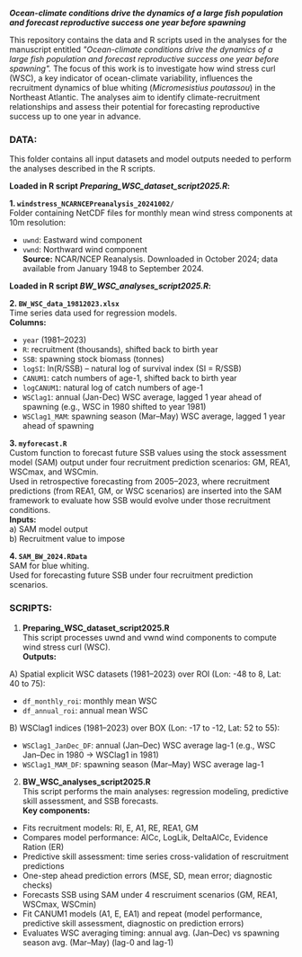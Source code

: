 _**Ocean-climate conditions drive the dynamics of a large fish population and forecast reproductive success one year before spawning**_

This repository contains the data and R scripts used in the analyses for the manuscript entitled _"Ocean-climate conditions drive the dynamics of a large fish population and forecast reproductive success one year before spawning"._ The focus of this work is to investigate how wind stress curl (WSC), a key indicator of ocean-climate variability, influences the recruitment dynamics of blue whiting (_Micromesistius poutassou_) in the Northeast Atlantic. The analyses aim to identify climate-recruitment relationships and assess their potential for forecasting reproductive success up to one year in advance.

### DATA:
This folder contains all input datasets and model outputs needed to perform the analyses described in the R scripts.

**Loaded in R script _Preparing_WSC_dataset_script2025.R_:**

**1. `windstress_NCARNCEPreanalysis_20241002/`**  
Folder containing NetCDF files for monthly mean wind stress components at 10m resolution:  
- `uwnd`: Eastward wind component  
- `vwnd`: Northward wind component  
**Source:** NCAR/NCEP Reanalysis. Downloaded in October 2024; data available from January 1948 to September 2024.

**Loaded in R script _BW_WSC_analyses_script2025.R_:**

**2. `BW_WSC_data_19812023.xlsx`**  
Time series data used for regression models.  
**Columns:**  
- `year` (1981–2023)  
- `R`: recruitment (thousands), shifted back to birth year  
- `SSB`: spawning stock biomass (tonnes)  
- `logSI`: ln(R/SSB) – natural log of survival index (SI = R/SSB)  
- `CANUM1`: catch numbers of age-1, shifted back to birth year  
- `logCANUM1`: natural log of catch numbers of age-1  
- `WSClag1`: annual (Jan-Dec) WSC average, lagged 1 year ahead of spawning (e.g., WSC in 1980 shifted to year 1981)  
- `WSClag1_MAM`: spawning season (Mar–May) WSC average, lagged 1 year ahead of spawning

**3. `myforecast.R`**  
Custom function to forecast future SSB values using the stock assessment model (SAM) output under four recruitment prediction scenarios: GM, REA1, WSCmax, and WSCmin.  
Used in retrospective forecasting from 2005–2023, where recruitment predictions (from REA1, GM, or WSC scenarios) are inserted into the SAM framework to evaluate how SSB would evolve under those recruitment conditions.  
**Inputs:**  
a) SAM model output  
b) Recruitment value to impose

**4. `SAM_BW_2024.RData`**  
SAM for blue whiting.  
Used for forecasting future SSB under four recruitment prediction scenarios.

### SCRIPTS:
1) **Preparing_WSC_dataset_script2025.R**  
This script processes uwnd and vwnd wind components to compute wind stress curl (WSC).  
**Outputs:**  

A) Spatial explicit WSC datasets (1981–2023) over ROI (Lon: -48 to 8, Lat: 40 to 75):  
- `df_monthly_roi`: monthly mean WSC  
- `df_annual_roi`: annual mean WSC  

B) WSClag1 indices (1981–2023) over BOX (Lon: -17 to -12, Lat: 52 to 55):  
- `WSClag1_JanDec_DF`: annual (Jan–Dec) WSC average lag-1 (e.g., WSC Jan–Dec in 1980 → WSClag1 in 1981)  
- `WSClag1_MAM_DF`: spawning season (Mar–May) WSC average lag-1
 

2) **BW_WSC_analyses_script2025.R**  
This script performs the main analyses: regression modeling, predictive skill assessment, and SSB forecasts.  
**Key components:**  
- Fits recruitment models: RI, E, A1, RE, REA1, GM
- Compares model performance: AICc, LogLik, DeltaAICc, Evidence Ration (ER)
- Predictive skill assessment: time series cross-validation of rescruitment predictions
- One-step ahead prediction errors (MSE, SD, mean error; diagnostic checks)
- Forecasts SSB using SAM under 4 rescruiment scenarios (GM, REA1, WSCmax, WSCmin)
- Fit CANUM1 models (A1, E, EA1) and repeat (model performance, predictive skill assessment, diagnostic on prediction errors)
- Evaluates WSC averaging timing: annual avg. (Jan–Dec) vs spawning season avg. (Mar–May) (lag-0 and lag-1)
